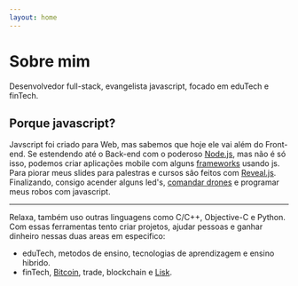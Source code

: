 ```yaml
---
layout: home
---
```

# Sobre mim

Desenvolvedor full-stack, evangelista javascript, focado em eduTech e finTech.

## Porque javascript?

Javscript foi criado para Web, mas sabemos que hoje ele vai além do Front-end. Se estendendo até o Back-end com o poderoso [Node.js](https://nodejs.org/en/), mas não é só isso, podemos criar aplicações mobile com alguns [frameworks](http://ionicframework.com/) usando js. Para piorar meus slides para palestras e cursos são feitos com [Reveal.js](http://lab.hakim.se/reveal-js/). Finalizando, consigo acender alguns led's, [comandar drones](http://www.dailymail.co.uk/sciencetech/article-2400958/Hacker-pilots-drone-Google-Glass-using-just-head-movements.html) e programar meus robos com javascript.

---

Relaxa, também uso outras linguagens como C/C++, Objective-C e Python.
Com essas ferramentas tento criar projetos, ajudar pessoas e ganhar dinheiro nessas duas areas em especifico:
- eduTech, metodos de ensino, tecnologias de aprendizagem e ensino hibrido.
- finTech, [Bitcoin](https://bitcoin.org/pt_BR/), trade, blockchain e [Lisk](https://lisk.io/).